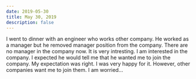 ```yaml
---
date: 2019-05-30
title: May 30, 2019
description: false
---
```


I went to dinner with an engineer who works other company. He worked as a manager but he removed manager position from the company. There are no manager in the company now. It is very intresting. I am interested in the company. I expected he would tell me that he wanted me to join the company. My expectation was right. I was very happy for it. However, other companies want me to join them. I am worried...
